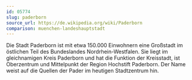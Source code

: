 ```yaml
---
id: 05774
slug: paderborn
source_url: https://de.wikipedia.org/wiki/Paderborn
comparison: muenchen-landeshauptstadt
---
```


Die Stadt Paderborn ist mit etwa 150.000 Einwohnern eine Großstadt im östlichen Teil des Bundeslandes Nordrhein-Westfalen. Sie liegt im gleichnamigen Kreis Paderborn und hat die Funktion der Kreisstadt, ist Oberzentrum und Mittelpunkt der Region Hochstift Paderborn. Der Name weist auf die Quellen der Pader im heutigen Stadtzentrum hin.
